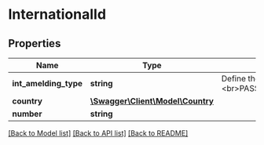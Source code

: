 # InternationalId

## Properties
Name | Type | Description | Notes
------------ | ------------- | ------------- | -------------
**int_amelding_type** | **string** | Define the employee&#39;s International Identificator.&lt;br&gt;PASSPORT_NO&lt;br&gt;NATIONAL_INSURANCE_NO&lt;br&gt;TAX_IDENTIFICATION_NO&lt;br&gt;VALUE_ADDED_TAX_IDENTIFICATION_NO | [optional] 
**country** | [**\Swagger\Client\Model\Country**](Country.md) |  | [optional] 
**number** | **string** |  | [optional] 

[[Back to Model list]](../README.md#documentation-for-models) [[Back to API list]](../README.md#documentation-for-api-endpoints) [[Back to README]](../README.md)


